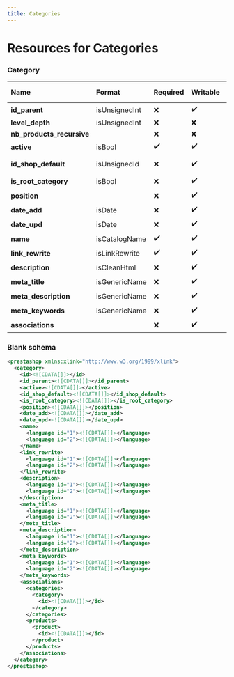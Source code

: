 ```yaml
---
title: Categories
---
```


# Resources for Categories

### Category

|           Name            |    Format     | Required | Writable | Max size | Not filterable |   Description   |
| :------------------------ | :------------ | :------- | :------- | :------- | :------------- | :-------------- |
| **id_parent**             | isUnsignedInt | ❌        | ✔️       |          |                | Parent ID       |
| **level_depth**           | isUnsignedInt | ❌        | ❌        |          |                |                 |
| **nb_products_recursive** |               | ❌        | ❌        |          | true           |                 |
| **active**                | isBool        | ✔️       | ✔️       |          |                |                 |
| **id_shop_default**       | isUnsignedId  | ❌        | ✔️       |          |                | Default shop ID |
| **is_root_category**      | isBool        | ❌        | ✔️       |          |                |                 |
| **position**              |               | ❌        | ✔️       |          |                |                 |
| **date_add**              | isDate        | ❌        | ✔️       |          |                |                 |
| **date_upd**              | isDate        | ❌        | ✔️       |          |                |                 |
| **name**                  | isCatalogName | ✔️       | ✔️       | 128      |                |                 |
| **link_rewrite**          | isLinkRewrite | ✔️       | ✔️       | 128      |                |                 |
| **description**           | isCleanHtml   | ❌        | ✔️       |          |                |                 |
| **meta_title**            | isGenericName | ❌        | ✔️       | 255      |                |                 |
| **meta_description**      | isGenericName | ❌        | ✔️       | 512      |                |                 |
| **meta_keywords**         | isGenericName | ❌        | ✔️       | 255      |                |                 |
| **associations**          |               | ❌        | ✔️       |          |                |                 |


### Blank schema

```xml
<prestashop xmlns:xlink="http://www.w3.org/1999/xlink">
  <category>
    <id><![CDATA[]]></id>
    <id_parent><![CDATA[]]></id_parent>
    <active><![CDATA[]]></active>
    <id_shop_default><![CDATA[]]></id_shop_default>
    <is_root_category><![CDATA[]]></is_root_category>
    <position><![CDATA[]]></position>
    <date_add><![CDATA[]]></date_add>
    <date_upd><![CDATA[]]></date_upd>
    <name>
      <language id="1"><![CDATA[]]></language>
      <language id="2"><![CDATA[]]></language>
    </name>
    <link_rewrite>
      <language id="1"><![CDATA[]]></language>
      <language id="2"><![CDATA[]]></language>
    </link_rewrite>
    <description>
      <language id="1"><![CDATA[]]></language>
      <language id="2"><![CDATA[]]></language>
    </description>
    <meta_title>
      <language id="1"><![CDATA[]]></language>
      <language id="2"><![CDATA[]]></language>
    </meta_title>
    <meta_description>
      <language id="1"><![CDATA[]]></language>
      <language id="2"><![CDATA[]]></language>
    </meta_description>
    <meta_keywords>
      <language id="1"><![CDATA[]]></language>
      <language id="2"><![CDATA[]]></language>
    </meta_keywords>
    <associations>
      <categories>
        <category>
          <id><![CDATA[]]></id>
        </category>
      </categories>
      <products>
        <product>
          <id><![CDATA[]]></id>
        </product>
      </products>
    </associations>
  </category>
</prestashop>
```

